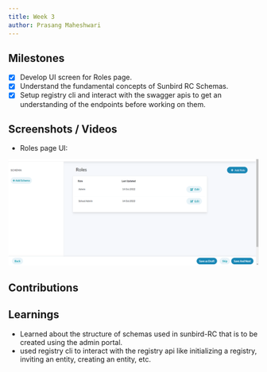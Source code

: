 ```yaml
---
title: Week 3
author: Prasang Maheshwari
---
```


## Milestones
- [x] Develop UI screen for Roles page.
- [x] Understand the fundamental concepts of Sunbird RC Schemas.
- [x] Setup registry cli and interact with the swagger apis to get an understanding of the endpoints before working on them.

## Screenshots / Videos 

- Roles page UI:

![Roles page UI](roles.png)

## Contributions

## Learnings

- Learned about the structure of schemas used in sunbird-RC that is to be created using the admin portal.
- used registry cli to interact with the registry api like initializing a registry, inviting an entity, creating an entity, etc. 